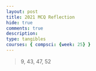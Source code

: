 ```yaml
---
layout: post
title: 2021 MCQ Reflection
hide: true
comments: true
description: 
type: tangibles
courses: { compsci: {week: 25} }
---
```


> 9, 43, 47, 52